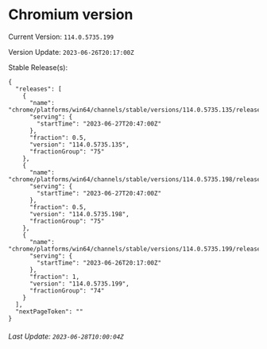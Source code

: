 # Chromium version

Current Version: `114.0.5735.199`

Version Update: `2023-06-26T20:17:00Z`

Stable Release(s):
```
{
  "releases": [
    {
      "name": "chrome/platforms/win64/channels/stable/versions/114.0.5735.135/releases/1687898820",
      "serving": {
        "startTime": "2023-06-27T20:47:00Z"
      },
      "fraction": 0.5,
      "version": "114.0.5735.135",
      "fractionGroup": "75"
    },
    {
      "name": "chrome/platforms/win64/channels/stable/versions/114.0.5735.198/releases/1687898820",
      "serving": {
        "startTime": "2023-06-27T20:47:00Z"
      },
      "fraction": 0.5,
      "version": "114.0.5735.198",
      "fractionGroup": "75"
    },
    {
      "name": "chrome/platforms/win64/channels/stable/versions/114.0.5735.199/releases/1687810620",
      "serving": {
        "startTime": "2023-06-26T20:17:00Z"
      },
      "fraction": 1,
      "version": "114.0.5735.199",
      "fractionGroup": "74"
    }
  ],
  "nextPageToken": ""
}
```

###### Last Update: `2023-06-28T10:00:04Z`
        